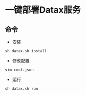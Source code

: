 一键部署Datax服务
============================


命令
----------------------------
- 安装

```
sh datax.sh install
```

- 修改配置

```
vim conf.json
```

- 运行

```
sh datax.sh run
```
